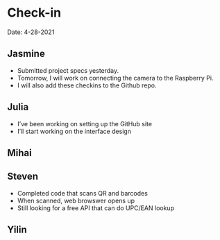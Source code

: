 # Check-in

Date: 4-28-2021

## Jasmine
- Submitted project specs yesterday.
- Tomorrow, I will work on connecting the camera to the Raspberry Pi.
- I will also add these checkins to the Github repo.

## Julia
- I’ve been working on setting up the GitHub site
- I’ll start working on the interface design

## Mihai

## Steven
- Completed code that scans QR and barcodes 
- When scanned, web browswer opens up
- Still looking for a free API that can do UPC/EAN lookup
  
## Yilin